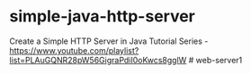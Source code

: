 # simple-java-http-server
Create a Simple HTTP Server in Java Tutorial Series - https://www.youtube.com/playlist?list=PLAuGQNR28pW56GigraPdiI0oKwcs8gglW
#   w e b - s e r v e r 1  
 